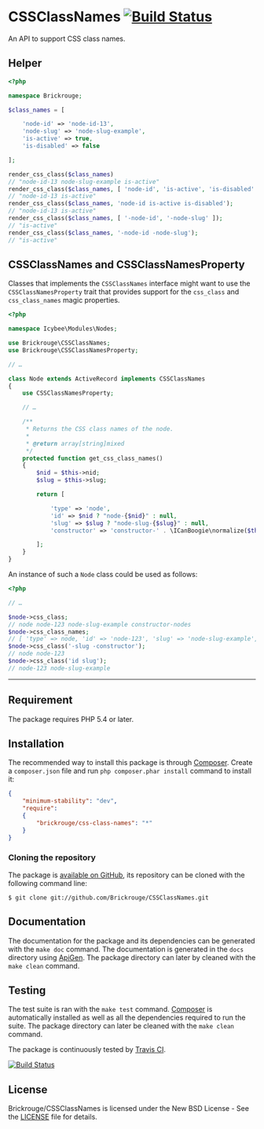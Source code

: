 # CSSClassNames [![Build Status](https://travis-ci.org/Brickrouge/CSSClassNames.png?branch=2.0)](https://travis-ci.org/Brickrouge/CSSClassNames)

An API to support CSS class names.





## Helper

```php
<?php

namespace Brickrouge;

$class_names = [

	'node-id' => 'node-id-13',
	'node-slug' => 'node-slug-example',
	'is-active' => true,
	'is-disabled' => false

];

render_css_class($class_names)
// "node-id-13 node-slug-example is-active"
render_css_class($class_names, [ 'node-id', 'is-active', 'is-disabled' ]);
// "node-id-13 is-active"
render_css_class($class_names, 'node-id is-active is-disabled');
// "node-id-13 is-active"
render_css_class($class_names, [ '-node-id', '-node-slug' ]);
// "is-active"
render_css_class($class_names, '-node-id -node-slug');
// "is-active"
```





## CSSClassNames and CSSClassNamesProperty

Classes that implements the `CSSClassNames` interface might want to use the `CSSClassNamesProperty`
trait that provides support for the `css_class` and `css_class_names` magic properties.

```php
<?php

namespace Icybee\Modules\Nodes;

use Brickrouge\CSSClassNames;
use Brickrouge\CSSClassNamesProperty;

// …

class Node extends ActiveRecord implements CSSClassNames
{
	use CSSClassNamesProperty;

	// …

	/**
	 * Returns the CSS class names of the node.
	 *
	 * @return array[string]mixed
	 */
	protected function get_css_class_names()
	{
		$nid = $this->nid;
		$slug = $this->slug;

		return [

			'type' => 'node',
			'id' => $nid ? "node-{$nid}" : null,
			'slug' => $slug ? "node-slug-{$slug}" : null,
			'constructor' => 'constructor-' . \ICanBoogie\normalize($this->constructor)

		];
	}
}
```

An instance of such a `Node` class could be used as follows:

```php
<?php

// …

$node->css_class;
// node node-123 node-slug-example constructor-nodes
$node->css_class_names;
// [ 'type' => node, 'id' => 'node-123', 'slug' => 'node-slug-example', 'constructor' => 'constructor-nodes' ]
$node->css_class('-slug -constructor');
// node node-123
$node->css_class('id slug');
// node-123 node-slug-example
```




----------




## Requirement

The package requires PHP 5.4 or later.





## Installation

The recommended way to install this package is through [Composer](http://getcomposer.org/).
Create a `composer.json` file and run `php composer.phar install` command to install it:

```json
{
	"minimum-stability": "dev",
	"require":
	{
		"brickrouge/css-class-names": "*"
	}
}
```





### Cloning the repository

The package is [available on GitHub](https://github.com/Brickrouge/CSSClassNames), its repository can be
cloned with the following command line:

	$ git clone git://github.com/Brickrouge/CSSClassNames.git





## Documentation

The documentation for the package and its dependencies can be generated with the `make doc`
command. The documentation is generated in the `docs` directory using [ApiGen](http://apigen.org/).
The package directory can later by cleaned with the `make clean` command.





## Testing

The test suite is ran with the `make test` command. [Composer](http://getcomposer.org/) is
automatically installed as well as all the dependencies required to run the suite. The package
directory can later be cleaned with the `make clean` command.

The package is continuously tested by [Travis CI](http://about.travis-ci.org/).

[![Build Status](https://travis-ci.org/Brickrouge/CSSClassNames.png?branch=2.0)](https://travis-ci.org/Brickrouge/CSSClassNames)





## License

Brickrouge/CSSClassNames is licensed under the New BSD License - See the [LICENSE](LICENSE) file for details.